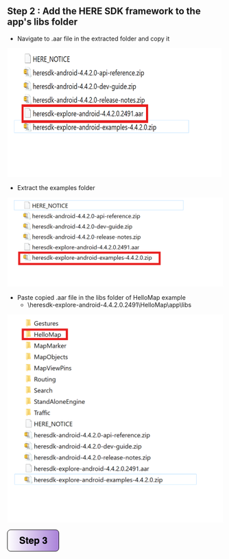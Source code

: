 ## Step 2 : Add the HERE SDK framework to the app's libs folder

- Navigate to .aar file in the extracted folder and copy it

<img src="/img/extracted-folder.png" width="500" height="300"/>

- Extract the examples folder

![alt text](/img/extract-ex.png)

- Paste copied .aar file in the libs folder of HelloMap example
    - \heresdk-explore-android-4.4.2.0.2491\HelloMap\app\libs

![alt text](/img/extracted-ex.png)

[![Foo](/img/s3.png)](/Step3.md) 
